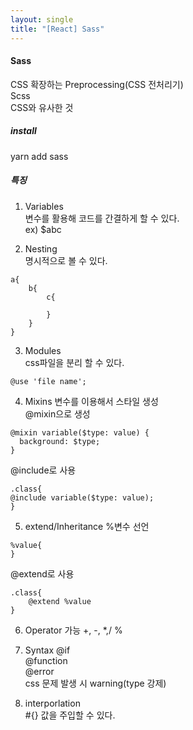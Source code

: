 ```yaml
---
layout: single
title: "[React] Sass"
---
```

#### Sass   
CSS 확장하는 Preprocessing(CSS 전처리기)   
Scss   
CSS와 유사한 것   
   
##### install   
yarn add sass   

##### 특징   
1. Variables   
변수를 활용해 코드를 간결하게 할 수 있다.   
ex) $abc
   
2. Nesting   
명시적으로 볼 수 있다.    
```
a{
    b{
        c{

        }
    }
}   
```
3. Modules   
css파일을 분리 할 수 있다.   
```
@use 'file name';
``` 
4. Mixins
변수를 이용해서 스타일 생성   
@mixin으로 생성
```
@mixin variable($type: value) {
  background: $type;
}
```
@include로 사용
```
.class{
@include variable($type: value);
}
```
5. extend/Inheritance
%변수 선언
```
%value{
}
```
@extend로 사용
```
.class{
	@extend %value
}
```
6. Operator 가능
+, -, *,/ %   

7. Syntax
@if   
@function   
@error   
css 문제 발생 시 warning(type 강제)   
8. interporlation   
#{} 값을 주입할 수 있다.   